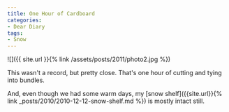 ```yaml
---
title: One Hour of Cardboard
categories:
- Dear Diary
tags:
- Snow
---
```


![]({{ site.url }}{% link /assets/posts/2011/photo2.jpg %})
  



This wasn't a record, but pretty close. That's one hour of cutting and tying into bundles.

And, even though we had some warm days, my [snow shelf]({{site.url}}{% link _posts/2010/2010-12-12-snow-shelf.md %}) is mostly intact still.
